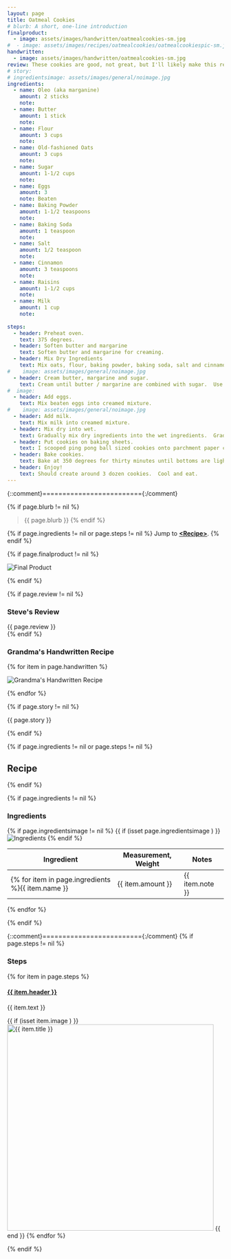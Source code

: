 ```yaml
---
layout: page
title: Oatmeal Cookies
# blurb: A short, one-line introduction
finalproduct: 
  - image: assets/images/handwritten/oatmealcookies-sm.jpg
#  - image: assets/images/recipes/oatmealcookies/oatmealcookiespic-sm.jpg
handwritten: 
  - image: assets/images/handwritten/oatmealcookies-sm.jpg
review: These cookies are good, not great, but I'll likely make this recipe again.<br /><br />I don't eat oatmeal cookies very often, but these seem atypical.  They are not too sweet.  The texture and size remind me of muffin tops.  I also did not add walnuts (yuck!) and used golden raisins.  <br /><br />This makes alot of cookies, so I made two-thirds of a recipe.  That worked out well. <br /><br />The instructions provide by Grandma were slim, "30 mins 375 degrees".  The detailed instructions provided below were dreamed up by my wife and me. 
# story: 
# ingredientsimage: assets/images/general/noimage.jpg
ingredients:
  - name: Oleo (aka marganine)
    amount: 2 sticks
    note: 
  - name: Butter
    amount: 1 stick
    note: 
  - name: Flour
    amount: 3 cups
    note: 
  - name: Old-fashioned Oats
    amount: 3 cups
    note: 
  - name: Sugar
    amount: 1-1/2 cups
    note: 
  - name: Eggs
    amount: 3
    note: Beaten
  - name: Baking Powder
    amount: 1-1/2 teaspoons
    note: 
  - name: Baking Soda
    amount: 1 teaspoon
    note: 
  - name: Salt
    amount: 1/2 teaspoon
    note: 
  - name: Cinnamon
    amount: 3 teaspoons
    note: 
  - name: Raisins
    amount: 1-1/2 cups
    note: 
  - name: Milk
    amount: 1 cup
    note: 
    
steps:
  - header: Preheat oven.
    text: 375 degrees.
  - header: Soften butter and margarine
    text: Soften butter and margarine for creaming.
  - header: Mix Dry Ingredients
    text: Mix oats, flour, baking powder, baking soda, salt and cinnamon in a large bowl.
#    image: assets/images/general/noimage.jpg
  - header: Cream butter, margarine and sugar.
    text: Cream until butter / margarine are combined with sugar.  Use a large bowl. Pick your own tool.  I used a pastry blender.
#  image: 
  - header: Add eggs.
    text: Mix beaten eggs into creamed mixture.
#    image: assets/images/general/noimage.jpg
  - header: Add milk.
    text: Mix milk into creamed mixture.
  - header: Mix dry into wet.
    text: Gradually mix dry ingredients into the wet ingredients.  Gradual mixing decreases the likelihood of clumping.
  - header: Put cookies on baking sheets.
    text: I scooped ping pong ball sized cookies onto parchment paper covered cookies sheets. Parchment avoided any sticking. 
  - header: Bake cookies.
    text: Bake at 350 degrees for thirty minutes until bottoms are light brown.
  - header: Enjoy!
    text: Should create around 3 dozen cookies.  Cool and eat.
---
```


{::comment}========================={:/comment}

{% if page.blurb != nil %}
> {{ page.blurb }}
{% endif %}

{% if page.ingredients != nil or page.steps != nil %}
Jump to **[\<Recipe\>](#recipe)**.
{% endif %}

<!--- ~~~~~~~~~~~~~~~~~~~~~~~~~~~~~~~~~~~~ --->

<!--- 
page.finalproduct is {% if page.finalproduct == blank %}blank{% else %}"{{ page.finalproduct }}"{% endif %}

page.finalproduct is {% if page.finalproduct == "" %}empty string{% else %}"{{ page.finalproduct }}"{% endif %}

page.finalproduct is {% if page.finalproduct == nil %}nil{% else %}"{{ page.finalproduct }}"{% endif %}
--->

<!--- {{ if (isset page.finalproduct ) }}  --->
{% if page.finalproduct != nil %}

<img alt="Final Product" src="https://illinifanboy.github.io/{{ page.finalproduct }}">

{% endif %}

<!--- ~~~~~~~~~~~~~~~~~~~~~~~~~~~~~~~~~~~~ --->

{% if page.review != nil %}
### Steve's Review  
{{ page.review }}    
{% endif %}

<!--- ~~~~~~~~~~~~~~~~~~~~~~~~~~~~~~~~~~~~ --->

### Grandma's Handwritten Recipe

{% for item in page.handwritten %}

<img alt="Grandma's Handwritten Recipe" src="https://illinifanboy.github.io/{{ item.image }}">

{% endfor %}

{% if page.story != nil %}

{{ page.story }}

{% endif %}

<!--- ~~~~~~~~~~~~~~~~~~~~~~~~~~~~~~~~~~~~ --->

{% if page.ingredients != nil or page.steps != nil %}
## Recipe
{% endif %}

{% if page.ingredients != nil %}
### Ingredients

{% if page.ingredientsimage != nil %}
{{ if (isset page.ingredientsimage ) }}
<img alt="Ingredients" src="https://illinifanboy.github.io/{{ page.ingredientsimage }}">
{% endif %}

Ingredient | Measurement, Weight | Notes
---|---|----
{% for item in page.ingredients %}{{ item.name }} | {{ item.amount }} | {{ item.note }}
{% endfor %}

{% endif %}

{::comment}========================={:/comment}
{% if page.steps != nil %}
### Steps

{% for item in page.steps %}

#### <ins>{{ item.header }}</ins> 

{{ item.text }}

{{ if (isset item.image ) }}
<img width="480" alt="{{ item.title }}" src="https://illinifanboy.github.io/{{ item.image }}">
{{ end }}
{% endfor %}

{% endif %}

